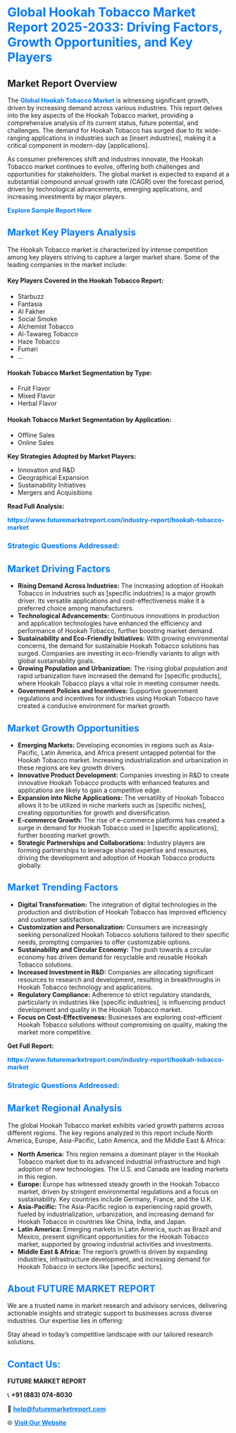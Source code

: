 <h1 style="color: #007BFF;">Global Hookah Tobacco Market Report 2025-2033: Driving Factors, Growth Opportunities, and Key Players</h1>

<section id="overview">
<h2>Market Report Overview</h2>
<p>The <a href="https://www.futuremarketreport.com/industry-report/hookah-tobacco-market" style="color: #007BFF; text-decoration: none;"><strong>Global Hookah Tobacco Market</strong></a> is witnessing significant growth, driven by increasing demand across various industries. This report delves into the key aspects of the Hookah Tobacco market, providing a comprehensive analysis of its current status, future potential, and challenges. The demand for Hookah Tobacco has surged due to its wide-ranging applications in industries such as [insert industries], making it a critical component in modern-day [applications].</p>
<p>As consumer preferences shift and industries innovate, the Hookah Tobacco market continues to evolve, offering both challenges and opportunities for stakeholders. The global market is expected to expand at a substantial compound annual growth rate (CAGR) over the forecast period, driven by technological advancements, emerging applications, and increasing investments by major players.</p>
</section>

<section id="overview">
<p><a href="https://www.futuremarketreport.com/request-sample/reportId=107356" style="color: #007BFF; text-decoration: none;"><strong>Explore Sample Report Here</strong></a></p>
</section>

<section id="key-players">
<h2 style="color: #007BFF;">Market Key Players Analysis</h2>
<p>The Hookah Tobacco market is characterized by intense competition among key players striving to capture a larger market share. Some of the leading companies in the market include:</p>
<h4>Key Players Covered in the Hookah Tobacco Report:</h4>
<ul><li>Starbuzz</li><li>Fantasia</li><li>Al Fakher</li><li>Social Smoke</li><li>Alchemist Tobacco</li><li>Al-Tawareg Tobacco</li><li>Haze Tobacco</li><li>Fumari</li><li>...</li></ul>
<h4>Hookah Tobacco Market Segmentation by Type:</h4>
<ul><li>Fruit Flavor</li><li>Mixed Flavor</li><li>Herbal Flavor</li></ul>

<h4>Hookah Tobacco Market Segmentation by Application:</h4>
<ul><li>Offline Sales</li><li>Online Sales</li></ul>
<p><strong>Key Strategies Adopted by Market Players:</strong></p>
<ul>
<li>Innovation and R&D</li>
<li>Geographical Expansion</li>
<li>Sustainability Initiatives</li>
<li>Mergers and Acquisitions</li>
</ul>
</section>

<section>
<p><strong>Read Full Analysis: </strong></p><a href="https://www.futuremarketreport.com/industry-report/hookah-tobacco-market" style="color: #007BFF; text-decoration: none;"><strong>https://www.futuremarketreport.com/industry-report/hookah-tobacco-market</strong></a>
<h3 style="color: #007BFF;">Strategic Questions Addressed:</h3>
</section>

<section id="driving-factors">
<h2 style="color: #007BFF;">Market Driving Factors</h2>
<ul>
<li><strong>Rising Demand Across Industries:</strong> The increasing adoption of Hookah Tobacco in industries such as [specific industries] is a major growth driver. Its versatile applications and cost-effectiveness make it a preferred choice among manufacturers.</li>
<li><strong>Technological Advancements:</strong> Continuous innovations in production and application technologies have enhanced the efficiency and performance of Hookah Tobacco, further boosting market demand.</li>
<li><strong>Sustainability and Eco-Friendly Initiatives:</strong> With growing environmental concerns, the demand for sustainable Hookah Tobacco solutions has surged. Companies are investing in eco-friendly variants to align with global sustainability goals.</li>
<li><strong>Growing Population and Urbanization:</strong> The rising global population and rapid urbanization have increased the demand for [specific products], where Hookah Tobacco plays a vital role in meeting consumer needs.</li>
<li><strong>Government Policies and Incentives:</strong> Supportive government regulations and incentives for industries using Hookah Tobacco have created a conducive environment for market growth.</li>
</ul>
</section>

<section id="growth-opportunities">
<h2 style="color: #007BFF;">Market Growth Opportunities</h2>
<ul>
<li><strong>Emerging Markets:</strong> Developing economies in regions such as Asia-Pacific, Latin America, and Africa present untapped potential for the Hookah Tobacco market. Increasing industrialization and urbanization in these regions are key growth drivers.</li>
<li><strong>Innovative Product Development:</strong> Companies investing in R&D to create innovative Hookah Tobacco products with enhanced features and applications are likely to gain a competitive edge.</li>
<li><strong>Expansion into Niche Applications:</strong> The versatility of Hookah Tobacco allows it to be utilized in niche markets such as [specific niches], creating opportunities for growth and diversification.</li>
<li><strong>E-commerce Growth:</strong> The rise of e-commerce platforms has created a surge in demand for Hookah Tobacco used in [specific applications], further boosting market growth.</li>
<li><strong>Strategic Partnerships and Collaborations:</strong> Industry players are forming partnerships to leverage shared expertise and resources, driving the development and adoption of Hookah Tobacco products globally.</li>
</ul>
</section>

<section id="trending-factors">
<h2 style="color: #007BFF;">Market Trending Factors</h2>
<ul>
<li><strong>Digital Transformation:</strong> The integration of digital technologies in the production and distribution of Hookah Tobacco has improved efficiency and customer satisfaction.</li>
<li><strong>Customization and Personalization:</strong> Consumers are increasingly seeking personalized Hookah Tobacco solutions tailored to their specific needs, prompting companies to offer customizable options.</li>
<li><strong>Sustainability and Circular Economy:</strong> The push towards a circular economy has driven demand for recyclable and reusable Hookah Tobacco solutions.</li>
<li><strong>Increased Investment in R&D:</strong> Companies are allocating significant resources to research and development, resulting in breakthroughs in Hookah Tobacco technology and applications.</li>
<li><strong>Regulatory Compliance:</strong> Adherence to strict regulatory standards, particularly in industries like [specific industries], is influencing product development and quality in the Hookah Tobacco market.</li>
<li><strong>Focus on Cost-Effectiveness:</strong> Businesses are exploring cost-efficient Hookah Tobacco solutions without compromising on quality, making the market more competitive.</li>
</ul>
</section>

<section>
<p><strong>Get Full Report: </strong></p><a href="https://www.futuremarketreport.com/industry-report/hookah-tobacco-market" style="color: #007BFF; text-decoration: none;"><strong>https://www.futuremarketreport.com/industry-report/hookah-tobacco-market</strong></a>
<h3 style="color: #007BFF;">Strategic Questions Addressed:</h3>
</section>


<section id="regional-analysis">
<h2 style="color: #007BFF;">Market Regional Analysis</h2>
<p>The global Hookah Tobacco market exhibits varied growth patterns across different regions. The key regions analyzed in this report include North America, Europe, Asia-Pacific, Latin America, and the Middle East & Africa:</p>
<ul>
<li><strong>North America:</strong> This region remains a dominant player in the Hookah Tobacco market due to its advanced industrial infrastructure and high adoption of new technologies. The U.S. and Canada are leading markets in this region.</li>
<li><strong>Europe:</strong> Europe has witnessed steady growth in the Hookah Tobacco market, driven by stringent environmental regulations and a focus on sustainability. Key countries include Germany, France, and the U.K.</li>
<li><strong>Asia-Pacific:</strong> The Asia-Pacific region is experiencing rapid growth, fueled by industrialization, urbanization, and increasing demand for Hookah Tobacco in countries like China, India, and Japan.</li>
<li><strong>Latin America:</strong> Emerging markets in Latin America, such as Brazil and Mexico, present significant opportunities for the Hookah Tobacco market, supported by growing industrial activities and investments.</li>
<li><strong>Middle East & Africa:</strong> The region’s growth is driven by expanding industries, infrastructure development, and increasing demand for Hookah Tobacco in sectors like [specific sectors].</li>
</ul>
</section>

<footer>
<h2 style="color: #007BFF;">About FUTURE MARKET REPORT</h2>
<p>We are a trusted name in market research and advisory services, delivering actionable insights and strategic support to businesses across diverse industries. Our expertise lies in offering:</p>

<p>Stay ahead in today’s competitive landscape with our tailored research solutions.</p>

<h2 style="color: #007BFF;">Contact Us:</h2>
<p><strong>FUTURE MARKET REPORT</strong></p>
<p>📞 <strong>+91 (883) 074-8030</strong></p>
<p>📧 <strong><a href="mailto:help@futuremarketreport.com" style="color: #007BFF;">help@futuremarketreport.com</a></strong></p>
<p>🌐 <strong><a href="https://www.futuremarketreport.com/" style="color: #007BFF;">Visit Our Website</a></strong></p>
</footer>